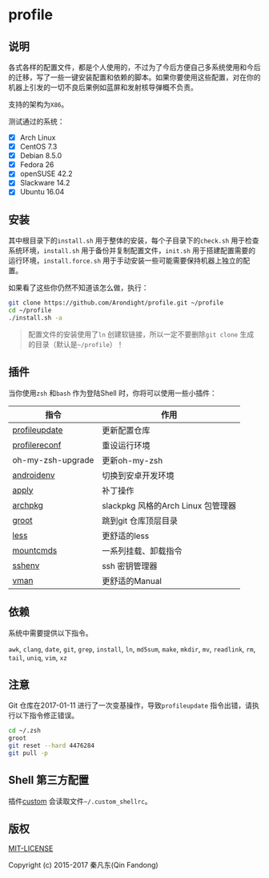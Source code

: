 # profile

## 说明

各式各样的配置文件，都是个人使用的，不过为了今后方便自己多系统使用和今后的迁移，写了一些一键安装配置和依赖的脚本。如果你要使用这些配置，对在你的机器上引发的一切不良后果例如蓝屏和发射核导弹概不负责。

支持的架构为`X86`。

测试通过的系统：

- [x] Arch Linux
- [x] CentOS 7.3
- [x] Debian 8.5.0
- [x] Fedora 26
- [x] openSUSE 42.2
- [x] Slackware 14.2
- [x] Ubuntu 16.04

## 安装

其中根目录下的`install.sh` 用于整体的安装，每个子目录下的`check.sh` 用于检查系统环境，`install.sh` 用于备份并复制配置文件，`init.sh` 用于搭建配置需要的运行环境，`install.force.sh` 用于手动安装一些可能需要保持机器上独立的配置。

如果看了这些你仍然不知道该怎么做，执行：

```bash
git clone https://github.com/Arondight/profile.git ~/profile
cd ~/profile
./install.sh -a
```

> 配置文件的安装使用了`ln` 创建软链接，所以一定不要删除`git clone` 生成的目录（默认是`~/profile`）！

## 插件

当你使用`zsh` 和`bash` 作为登陆Shell 时，你将可以使用一些小插件：

| 指令 | 作用 |
| --- | --- |
| [profileupdate](zsh/.zsh/profileutils) | 更新配置仓库 |
| [profilereconf](zsh/.zsh/profileutils) | 重设运行环境 |
| oh-my-zsh-upgrade | 更新oh-my-zsh |
| [androidenv](zsh/.zsh/androidenv) | 切换到安卓开发环境 |
| [apply](zsh/.zsh/apply) | 补丁操作 |
| [archpkg](zsh/.zsh/archpkg) | slackpkg 风格的Arch Linux 包管理器 |
| [groot](zsh/.zsh/groot) | 跳到git 仓库顶层目录 |
| [less](zsh/.zsh/less) | 更舒适的less |
| [mountcmds](zsh/.zsh/mountcmds) | 一系列挂载、卸载指令 |
| [sshenv](zsh/.zsh/sshenv) | ssh 密钥管理器 |
| [vman](zsh/.zsh/vman) | 更舒适的Manual |

## 依赖

系统中需要提供以下指令。

`awk`, `clang`, `date`, `git`, `grep`, `install`, `ln`, `md5sum`, `make`, `mkdir`, `mv`, `readlink`, `rm`, `tail`, `uniq`, `vim`, `xz`

## 注意

Git 仓库在2017-01-11 进行了一次变基操作，导致`profileupdate` 指令出错，请执行以下指令修正错误。

```bash
cd ~/.zsh
groot
git reset --hard 4476284
git pull -p
```

## Shell 第三方配置

插件[custom](zsh/.zsh/custom) 会读取文件`~/.custom_shellrc`。

## 版权

[MIT-LICENSE](MIT-LICENSE)

Copyright (c) 2015-2017 秦凡东(Qin Fandong)

